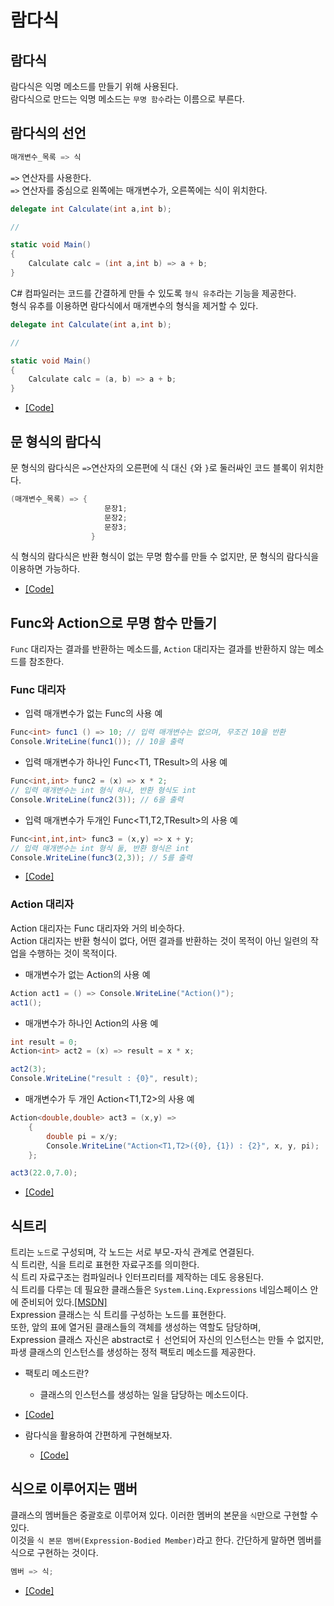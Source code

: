 # 람다식

## 람다식
람다식은 익명 메소드를 만들기 위해 사용된다.<br>
람다식으로 만드는 익명 메소드는 `무명 함수`라는 이름으로 부른다.

## 람다식의 선언
```c#
매개변수_목록 => 식
```

`=>` 연산자를 사용한다.<br>
`=>` 연산자를 중심으로 왼쪽에는 매개변수가, 오른쪽에는 식이 위치한다.<br>
```c#
delegate int Calculate(int a,int b);

//

static void Main()
{
    Calculate calc = (int a,int b) => a + b;
}
```


C# 컴파일러는 코드를 간결하게 만들 수 있도록 `형식 유추`라는 기능을 제공한다.<br>
형식 유추를 이용하면 람다식에서 매개변수의 형식을 제거할 수 있다.<br>
```c#
delegate int Calculate(int a,int b);

//

static void Main()
{
    Calculate calc = (a, b) => a + b;
}
```

* [[Code]](/Code/Chapter14/SimpleLambda.cs)

## 문 형식의 람다식
문 형식의 람다식은 `=>`연산자의 오른편에 식 대신 `{`와 `}`로 둘러싸인 코드 블록이 위치한다.<br>
```c#
(매개변수_목록) => {
                     문장1;
                     문장2;
                     문장3;
                  }
```
식 형식의 람다식은 반환 형식이 없는 무명 함수를 만들 수 없지만, 문 형식의 람다식을 이용하면 가능하다.
* [[Code]](/Code/Chapter14/StatementLambda.cs)

## Func와 Action으로 무명 함수 만들기
`Func` 대리자는 결과를 반환하는 메소드를, `Action` 대리자는 결과를 반환하지 않는 메소드를 참조한다.

### Func 대리자
* 입력 매개변수가 없는 Func<TResult>의 사용 예
```c#
Func<int> func1 () => 10; // 입력 매개변수는 없으며, 무조건 10을 반환
Console.WriteLine(func1()); // 10을 출력
```
* 입력 매개변수가 하나인 Func<T1, TResult>의 사용 예
```c#
Func<int,int> func2 = (x) => x * 2; 
// 입력 매개변수는 int 형식 하나, 반환 형식도 int
Console.WriteLine(func2(3)); // 6을 출력
```

* 입력 매개변수가 두개인 Func<T1,T2,TResult>의 사용 예
```c#
Func<int,int,int> func3 = (x,y) => x + y;
// 입력 매개변수는 int 형식 둘, 반환 형식은 int
Console.WriteLine(func3(2,3)); // 5를 출력
```

* [[Code]](/Code/Chapter14/FuncTest.cs)

### Action 대리자
Action 대리자는 Func 대리자와 거의 비슷하다. <br>
Action 대리자는 반환 형식이 없다, 어떤 결과를 반환하는 것이 목적이 아닌 일련의 작업을 수행하는 것이 목적이다.<br>

* 매개변수가 없는 Action의 사용 예
```c#
Action act1 = () => Console.WriteLine("Action()");
act1();
```

* 매개변수가 하나인 Action<T>의 사용 예
```c#
int result = 0;
Action<int> act2 = (x) => result = x * x;

act2(3);
Console.WriteLine("result : {0}", result);
```

* 매개변수가 두 개인 Action<T1,T2>의 사용 예
```c#
Action<double,double> act3 = (x,y) =>
    {
        double pi = x/y;
        Console.WriteLine("Action<T1,T2>({0}, {1}) : {2}", x, y, pi);
    };

act3(22.0,7.0);
```

* [[Code]](/Code/Chapter14/ActionTest.cs)

## 식트리
트리는 `노드`로 구성되며, 각 노드는 서로 부모-자식 관계로 연결된다.<br>
식 트리란, 식을 트리로 표현한 자료구조를 의미한다.<br>
식 트리 자료구조는 컴파일러나 인터프리터를 제작하는 데도 응용된다.<br>
식 트리를 다루는 데 필요한 클래스들은 `System.Linq.Expressions` 네임스페이스 안에 준비되어 있다.[[MSDN]](https://learn.microsoft.com/ko-kr/dotnet/api/system.linq.expressions?view=net-7.0)<br>
Expression 클래스는 식 트리를 구성하는 노드를 표현한다.<br>
또한, 앞의 표에 열거된 클래스들의 객체를 생성하는 역할도 담당하며, <br>
Expression 클래스 자신은 abstract로ㅓ 선언되어 자신의 인스턴스는 만들 수 없지만,<br>
파생 클래스의 인스턴스를 생성하는 정적 팩토리 메소드를 제공한다.
* 팩토리 메소드란?
    - 클래스의 인스턴스를 생성하는 일을 담당하는 메소드이다.

* [[Code]](/Code/Chapter14/UsingExpressionTree.cs)
* 람다식을 활용하여 간편하게 구현해보자. 
    - [[Code]](/Code/Chapter14/ExpressionTreeViaLambda.cs)

## 식으로 이루어지는 맴버
클래스의 멤버들은 중괄호로 이루어져 있다. 이러한 멤버의 본문을 `식`만으로 구현할 수 있다.<br>
이것을 `식 본문 멤버(Expression-Bodied Member)`라고 한다.
간단하게 말하면 멤버를 식으로 구현하는 것이다.<br>
```c#
멤버 => 식;
```
* [[Code]](/Code/Chapter14/ExpressionBodiedMember.cs)
